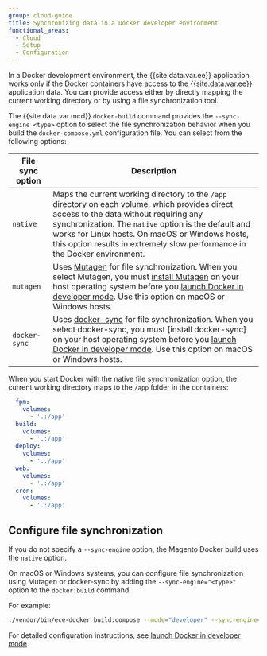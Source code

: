 ```yaml
---
group: cloud-guide
title: Synchronizing data in a Docker developer environment
functional_areas:
  - Cloud
  - Setup
  - Configuration
---
```


In a Docker development environment, the {{site.data.var.ee}} application works only if the Docker containers have access to the {{site.data.var.ee}} application data. You can provide access either by directly mapping the current working directory or by using a file synchronization tool.

The {{site.data.var.mcd}}  `docker-build` command provides the `--sync-engine <type>` option to select the file synchronization behavior when you build the `docker-compose.yml` configuration file. You can select from the following options:

File sync option | Description
--------------------- | ------------
`native` | Maps the current working directory to the `/app` directory on each volume, which provides direct access to the data without requiring any synchronization. The `native` option is the default and works for Linux hosts. On macOS or Windows hosts, this option results in extremely slow performance in the Docker environment.
`mutagen` | Uses [Mutagen] for file synchronization. When you select Mutagen, you must [install Mutagen] on your host operating system before you [launch Docker in developer mode]. Use this option on macOS or Windows hosts.
`docker-sync` | Uses [docker-sync] for file synchronization. When you select docker-sync, you must [install docker-sync] on your host operating system before you [launch Docker in developer mode]. Use this option on macOS or Windows hosts.

When you start Docker with the native file synchronization option, the current working directory maps to the `/app` folder in the containers:

```yaml
  fpm:
    volumes:
      - '.:/app'
  build:
    volumes:
      - '.:/app'
  deploy:
    volumes:
      - '.:/app'
  web:
    volumes:
      - '.:/app'
  cron:
    volumes:
      - '.:/app'
```

## Configure file synchronization

If you do not specify a `--sync-engine` option, the Magento Docker build uses the `native` option.

On macOS or Windows systems, you can configure file synchronization using Mutagen or docker-sync by adding the `--sync-engine="<type>"` option to the `docker:build` command.

For example:

```bash
./vendor/bin/ece-docker build:compose --mode="developer" --sync-engine="mutagen"
```

For detailed configuration instructions, see [launch Docker in developer mode].

[Mutagen]: https://mutagen.io/
[install Mutagen]: https://mutagen.io/documentation/introduction/installation
[docker-sync]: https://docker-sync.readthedocs.io/en/latest/#
[dsync-install]: https://docker-sync.readthedocs.io/en/latest/getting-started/installation.html
[launch Docker in developer mode]: {{site.baseurl}}/cloud/docker/docker-mode-developer.html
